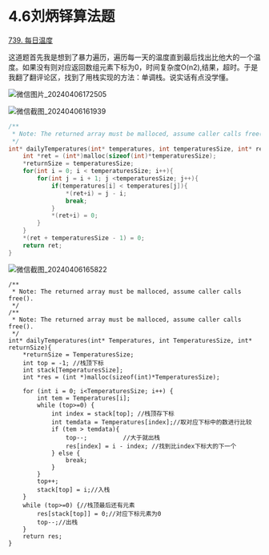 # 4.6刘炳铎算法题

[739. 每日温度](https://leetcode.cn/problems/daily-temperatures/)

这道题首先我是想到了暴力遍历，遍历每一天的温度直到最后找出比他大的一个温度。如果没有则对应返回数组元素下标为0，时间复杂度O(n2),结果，超时。于是我翻了翻评论区，找到了用栈实现的方法：单调栈。说实话有点没学懂。

![微信图片_20240406172505](https://gitee.com/liu-bingduo/pic-bed/raw/master/img/%E5%BE%AE%E4%BF%A1%E5%9B%BE%E7%89%87_20240406172505.jpg)

![微信截图_20240406161939](https://gitee.com/liu-bingduo/pic-bed/raw/master/img/%E5%BE%AE%E4%BF%A1%E6%88%AA%E5%9B%BE_20240406161939.png)

```c
/**
 * Note: The returned array must be malloced, assume caller calls free().
 */
int* dailyTemperatures(int* temperatures, int temperaturesSize, int* returnSize) {
    int *ret = (int*)malloc(sizeof(int)*temperaturesSize);
    *returnSize = temperaturesSize;
    for(int i = 0; i < temperaturesSize; i++){
        for(int j = i + 1; j <temperaturesSize; j++){
            if(temperatures[i] < temperatures[j]){
                *(ret+i) = j - i;
                break;
            }
            *(ret+i) = 0;
        }
    }
    *(ret + temperaturesSize - 1) = 0;
    return ret;
}
```



![微信截图_20240406165822](https://gitee.com/liu-bingduo/pic-bed/raw/master/img/%E5%BE%AE%E4%BF%A1%E6%88%AA%E5%9B%BE_20240406165822.png)

```
/**
 * Note: The returned array must be malloced, assume caller calls free().
 */
/**
 * Note: The returned array must be malloced, assume caller calls free().
 */
int* dailyTemperatures(int* Temperatures, int TemperaturesSize, int* returnSize){
    *returnSize = TemperaturesSize;
    int top = -1; //栈顶下标
    int stack[TemperaturesSize];
    int *res = (int *)malloc(sizeof(int)*TemperaturesSize);

    for (int i = 0; i<TemperaturesSize; i++) {
        int tem = Temperatures[i];
        while (top>=0) {
            int index = stack[top]; //栈顶存下标
            int temdata = Temperatures[index];//取对应下标中的数进行比较
            if (tem > temdata){
                top--;          //大于就出栈
                res[index] = i - index; //找到比index下标大的下一个
            } else {
                break;  
            }
        }
        top++;
        stack[top] = i;//入栈
    }
    while (top>=0) {//栈顶最后还有元素
        res[stack[top]] = 0;//对应下标元素为0
        top--;//出栈
    }
    return res;
}
```

